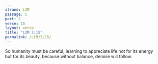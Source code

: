 ```yaml
---
strand: LIM
passage: 5
part: 2
verse: 15
layout: verse
title: "LIM 5:15"
permalink: /LIM/5/15/
---
```

So humanity must be careful, learning to appreciate life not for its energy but for its beauty, because without balance, demise will follow.
